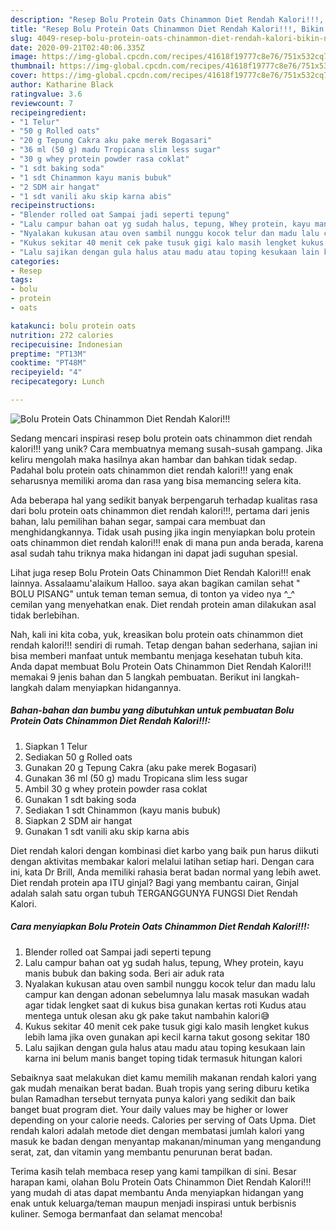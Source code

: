 ```yaml
---
description: "Resep Bolu Protein Oats Chinammon Diet Rendah Kalori!!!, Bikin Ngiler"
title: "Resep Bolu Protein Oats Chinammon Diet Rendah Kalori!!!, Bikin Ngiler"
slug: 4049-resep-bolu-protein-oats-chinammon-diet-rendah-kalori-bikin-ngiler
date: 2020-09-21T02:40:06.335Z
image: https://img-global.cpcdn.com/recipes/41618f19777c8e76/751x532cq70/bolu-protein-oats-chinammon-diet-rendah-kalori-foto-resep-utama.jpg
thumbnail: https://img-global.cpcdn.com/recipes/41618f19777c8e76/751x532cq70/bolu-protein-oats-chinammon-diet-rendah-kalori-foto-resep-utama.jpg
cover: https://img-global.cpcdn.com/recipes/41618f19777c8e76/751x532cq70/bolu-protein-oats-chinammon-diet-rendah-kalori-foto-resep-utama.jpg
author: Katharine Black
ratingvalue: 3.6
reviewcount: 7
recipeingredient:
- "1 Telur"
- "50 g Rolled oats"
- "20 g Tepung Cakra aku pake merek Bogasari"
- "36 ml (50 g) madu Tropicana slim less sugar"
- "30 g whey protein powder rasa coklat"
- "1 sdt baking soda"
- "1 sdt Chinammon kayu manis bubuk"
- "2 SDM air hangat"
- "1 sdt vanili aku skip karna abis"
recipeinstructions:
- "Blender rolled oat Sampai jadi seperti tepung"
- "Lalu campur bahan oat yg sudah halus, tepung, Whey protein, kayu manis bubuk dan baking soda. Beri air aduk rata"
- "Nyalakan kukusan atau oven sambil nunggu kocok telur dan madu lalu campur kan dengan adonan sebelumnya lalu masak masukan wadah agar tidak lengket saat di kukus bisa gunakan kertas roti Kudus atau mentega untuk olesan aku gk pake takut nambahin kalori😅"
- "Kukus sekitar 40 menit cek pake tusuk gigi kalo masih lengket kukus lebih lama jika oven gunakan api kecil karna takut gosong sekitar 180"
- "Lalu sajikan dengan gula halus atau madu atau toping kesukaan lain karna ini belum manis banget toping tidak termasuk hitungan kalori"
categories:
- Resep
tags:
- bolu
- protein
- oats

katakunci: bolu protein oats 
nutrition: 272 calories
recipecuisine: Indonesian
preptime: "PT13M"
cooktime: "PT48M"
recipeyield: "4"
recipecategory: Lunch

---
```



![Bolu Protein Oats Chinammon Diet Rendah Kalori!!!](https://img-global.cpcdn.com/recipes/41618f19777c8e76/751x532cq70/bolu-protein-oats-chinammon-diet-rendah-kalori-foto-resep-utama.jpg)

Sedang mencari inspirasi resep bolu protein oats chinammon diet rendah kalori!!! yang unik? Cara membuatnya memang susah-susah gampang. Jika keliru mengolah maka hasilnya akan hambar dan bahkan tidak sedap. Padahal bolu protein oats chinammon diet rendah kalori!!! yang enak seharusnya memiliki aroma dan rasa yang bisa memancing selera kita.

Ada beberapa hal yang sedikit banyak berpengaruh terhadap kualitas rasa dari bolu protein oats chinammon diet rendah kalori!!!, pertama dari jenis bahan, lalu pemilihan bahan segar, sampai cara membuat dan menghidangkannya. Tidak usah pusing jika ingin menyiapkan bolu protein oats chinammon diet rendah kalori!!! enak di mana pun anda berada, karena asal sudah tahu triknya maka hidangan ini dapat jadi suguhan spesial.

Lihat juga resep Bolu Protein Oats Chinammon Diet Rendah Kalori!!! enak lainnya. Assalaamu&#39;alaikum Halloo. saya akan bagikan camilan sehat &#34; BOLU PISANG&#34; untuk teman teman semua, di tonton ya video nya ^_^ cemilan yang menyehatkan enak. Diet rendah protein aman dilakukan asal tidak berlebihan.


Nah, kali ini kita coba, yuk, kreasikan bolu protein oats chinammon diet rendah kalori!!! sendiri di rumah. Tetap dengan bahan sederhana, sajian ini bisa memberi manfaat untuk membantu menjaga kesehatan tubuh kita. Anda dapat membuat Bolu Protein Oats Chinammon Diet Rendah Kalori!!! memakai 9 jenis bahan dan 5 langkah pembuatan. Berikut ini langkah-langkah dalam menyiapkan hidangannya.

<!--inarticleads1-->

##### Bahan-bahan dan bumbu yang dibutuhkan untuk pembuatan Bolu Protein Oats Chinammon Diet Rendah Kalori!!!:

1. Siapkan 1 Telur
1. Sediakan 50 g Rolled oats
1. Gunakan 20 g Tepung Cakra (aku pake merek Bogasari)
1. Gunakan 36 ml (50 g) madu Tropicana slim less sugar
1. Ambil 30 g whey protein powder rasa coklat
1. Gunakan 1 sdt baking soda
1. Sediakan 1 sdt Chinammon (kayu manis bubuk)
1. Siapkan 2 SDM air hangat
1. Gunakan 1 sdt vanili aku skip karna abis


Diet rendah kalori dengan kombinasi diet karbo yang baik pun harus diikuti dengan aktivitas membakar kalori melalui latihan setiap hari. Dengan cara ini, kata Dr Brill, Anda memiliki rahasia berat badan normal yang lebih awet. Diet rendah protein apa ITU ginjal? Bagi yang membantu cairan, Ginjal adalah salah satu organ tubuh TERGANGGUNYA FUNGSI Diet Rendah Kalori. 

<!--inarticleads2-->

##### Cara menyiapkan Bolu Protein Oats Chinammon Diet Rendah Kalori!!!:

1. Blender rolled oat Sampai jadi seperti tepung
1. Lalu campur bahan oat yg sudah halus, tepung, Whey protein, kayu manis bubuk dan baking soda. Beri air aduk rata
1. Nyalakan kukusan atau oven sambil nunggu kocok telur dan madu lalu campur kan dengan adonan sebelumnya lalu masak masukan wadah agar tidak lengket saat di kukus bisa gunakan kertas roti Kudus atau mentega untuk olesan aku gk pake takut nambahin kalori😅
1. Kukus sekitar 40 menit cek pake tusuk gigi kalo masih lengket kukus lebih lama jika oven gunakan api kecil karna takut gosong sekitar 180
1. Lalu sajikan dengan gula halus atau madu atau toping kesukaan lain karna ini belum manis banget toping tidak termasuk hitungan kalori


Sebaiknya saat melakukan diet kamu memilih makanan rendah kalori yang gak mudah menaikan berat badan. Buah tropis yang sering diburu ketika bulan Ramadhan tersebut ternyata punya kalori yang sedikit dan baik banget buat program diet. Your daily values may be higher or lower depending on your calorie needs. Calories per serving of Oats Upma. Diet rendah kalori adalah metode diet dengan membatasi jumlah kalori yang masuk ke badan dengan menyantap makanan/minuman yang mengandung serat, zat, dan vitamin yang membantu penurunan berat badan. 

Terima kasih telah membaca resep yang kami tampilkan di sini. Besar harapan kami, olahan Bolu Protein Oats Chinammon Diet Rendah Kalori!!! yang mudah di atas dapat membantu Anda menyiapkan hidangan yang enak untuk keluarga/teman maupun menjadi inspirasi untuk berbisnis kuliner. Semoga bermanfaat dan selamat mencoba!
